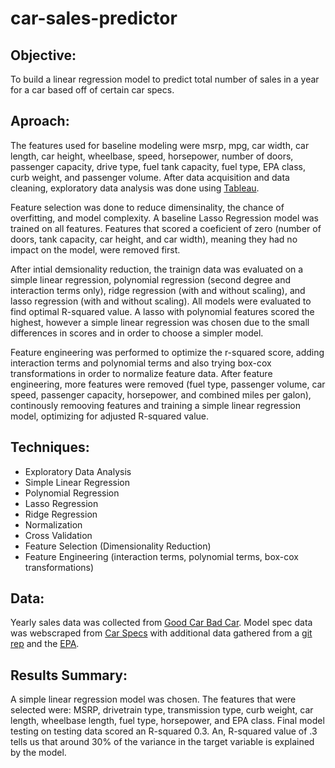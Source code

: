 # car-sales-predictor

## Objective:

To build a linear regression model to predict total number of sales in a year for a car based off of certain car specs.

## Aproach:

The features used for baseline modeling were msrp, mpg, car width, car length, car height, wheelbase, speed, horsepower, number of doors, passenger capacity, drive type, fuel tank capacity, fuel type, EPA class, curb weight, and passenger volume. After data acquisition and data cleaning, exploratory data analysis was done using [Tableau](https://public.tableau.com/views/TotalSalesDashboard_16181958948160/Dashboard1?:language=en&:retry=yes&:display_count=y&publish=yes&:origin=viz_share_link).

Feature selection was done to reduce dimensinality, the chance of overfitting, and model complexity. A baseline Lasso Regression model was trained on all features. Features that scored a coeficient of zero (number of doors, tank capacity, car height, and car width), meaning they had no impact on the model, were removed first. 

After intial demsionality reduction, the trainign data was evaluated on a simple linear regression, polynomial regression (second degree and interaction terms only), ridge regression (with and without scaling), and lasso regression (with and without scaling). All models were evaluated to find optimal R-squared value. A lasso with polynomial features scored the highest, however a simple linear regression was chosen due to the small differences in scores and in order to choose a simpler model.

Feature engineering was performed to optimize the r-squared score, adding interaction terms and polynomial terms and also trying box-cox transformations in order to normalize feature data. After feature engineering, more features were removed (fuel type, passenger volume, car speed, passenger capacity, horsepower, and combined miles per galon), continously remooving features and training a simple linear regression model, optimizing for adjusted R-squared value.

## Techniques:

- Exploratory Data Analysis
- Simple Linear Regression
- Polynomial Regression
- Lasso Regression
- Ridge Regression
- Normalization
- Cross Validation
- Feature Selection (Dimensionality Reduction)
- Feature Engineering (interaction terms, polynomial terms, box-cox transformations)

## Data:

Yearly sales data was collected from [Good Car Bad Car](https://www.goodcarbadcar.net/). Model spec data was webscraped from [Car Specs](https://www.carspecs.us/) with additional data gathered from a [git rep](https://www.reddit.com/r/datasets/comments/b6rcwv/i_scraped_32000_cars_including_the_price_and_115/) and the [EPA](vehq.com).

## Results Summary:

A simple linear regression model was chosen. The features that were selected were: MSRP, drivetrain type, transmission type, curb weight, car length, wheelbase length, fuel type, horsepower, and EPA class. Final model testing on testing data scored an R-squared 0.3. An, R-squared value of .3 tells us that around 30% of the variance in the target variable is explained by the model.
